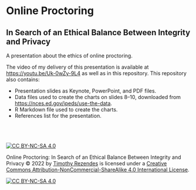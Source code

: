 # Online Proctoring
## In Search of an Ethical Balance Between Integrity and Privacy
A presentation about the ethics of online proctoring.

The video of my delivery of this presentation is available at https://youtu.be/Uk-0wZy-9L4 as well as in this repository.
This repository also contains:
 - Presentation slides as Keynote, PowerPoint, and PDF files.
 - Data files used to create the charts on slides 8–10, downloaded from https://nces.ed.gov/ipeds/use-the-data.
 - R Markdown file used to create the charts.
 - References list for the presentation.  
   <br />
   <br />
   <br />
  
  
[![CC BY-NC-SA 4.0][cc-by-nc-sa-shield]][cc-by-nc-sa]



Online Proctoring: In Search of an Ethical Balance Between Integrity and Privacy © 2022 by [Timothy Rezendes](https://rezendes.info/) is licensed under a
[Creative Commons Attribution-NonCommercial-ShareAlike 4.0 International License][cc-by-nc-sa].

[![CC BY-NC-SA 4.0][cc-by-nc-sa-image]][cc-by-nc-sa]

[cc-by-nc-sa]: http://creativecommons.org/licenses/by-nc-sa/4.0/
[cc-by-nc-sa-image]: https://licensebuttons.net/l/by-nc-sa/4.0/88x31.png
[cc-by-nc-sa-shield]: https://img.shields.io/badge/License-CC%20BY--NC--SA%204.0-lightgrey.svg
